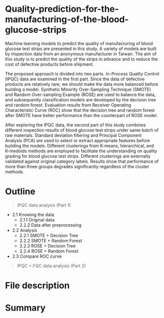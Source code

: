 # Quality-prediction-for-the-manufacturing-of-the-blood-glucose-strips
Machine learning models to predict the quality of manufacturing of blood glucose test strips are presented in this study. A variety of models are built by inspection data from an anonymous manufacturer in Taiwan. The aim of this study is to predict the quality of the strips in advance and to reduce the cost of defective products before shipment.

The proposed approach is divided into two parts. In-Process Quality Control (IPQC) data are examined in the first part. Since the data of defective products are relatively rare, we should make the data more balanced before building a model. Synthetic Minority Over-Sampling Technique (SMOTE) and Random Over-sampling Example (ROSE) are used to balance the data, and subsequently classification models are developed by the decision tree and random forest. Evaluation results from Receiver Operating Characteristic Curve (ROC) show that the decision tree and random forest after SMOTE have better performance than the counterpart of ROSE model.

After exploring the IPQC data, the second part of this study combines different inspection results of blood glucose test strips under same batch of raw materials. Standard deviation filtering and Principal Component Analysis (PCA) are used to select or extract appropriate features before building the models. Different clusterings from K-means, hierarchical, and K-medoids methods are employed to facilitate the understanding on quality grading for blood glucose test strips. Different clusterings are externally validated against original category labels. Results show that performance of more than three groups degrades significantly regardless of the cluster methods.

# Outline
> IPQC data analysis (Part 1)

+ 2.1 Knowing the data
  - 2.1.1 Original data
  - 2.2.2 Data after preprocessing
+ 2.2 Analysis 
  - 2.2.1 SMOTE + Decision Tree
  - 2.2.2 SMOTE + Random Forest
  - 2.2.3 ROSE + Decision Tree
  - 2.2.4 ROSE + Random Forest
+ 2.3 Compare ROC curve
    
> IPQC + FQC data analysis (Part 2)


# File description

# Summary

